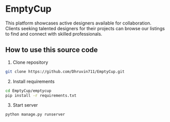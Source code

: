 # EmptyCup

This platform showcases active designers available for collaboration. Clients seeking talented designers for their projects can browse our listings to find and connect with skilled professionals.

##  How to use this source code

1. Clone repository
```bash
git clone https://github.com/Dhruvin711/EmptyCup.git

```

2. Install requirements
```bash
cd EmptyCup/emptycup
pip install -r requirements.txt
```

3. Start server
```bash
python manage.py runserver

```